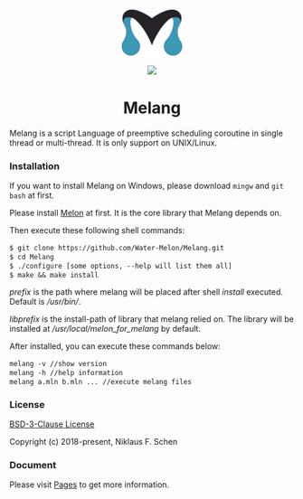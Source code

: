 <p align="center"><img width="108" src="https://github.com/Water-Melon/Melang/blob/master/docs/logo.png?raw=true" alt="Melang logo"></p>
<p align="center"><img src="https://img.shields.io/github/license/Water-Melon/Melang" /></p>
<h1 align="center">Melang</h1>




Melang is a script Language of preemptive scheduling coroutine in single thread or multi-thread. It is only support on UNIX/Linux.



### Installation

If you want to install Melang on Windows, please download `mingw` and `git bash` at first.

Please install [Melon](https://github.com/Water-Melon/Melon) at first. It is the core library that Melang depends on.

Then execute these following shell commands:

```shell
$ git clone https://github.com/Water-Melon/Melang.git
$ cd Melang
$ ./configure [some options, --help will list them all]
$ make && make install
```

*prefix* is the path where melang will be placed after shell *install* executed. Default is */usr/bin/*.

*libprefix* is the install-path of library that melang relied on. The library will be installed at */usr/local/melon_for_melang* by default.

After installed, you can execute these commands below:

```
melang -v //show version
melang -h //help information
melang a.mln b.mln ... //execute melang files
```



### License

[BSD-3-Clause License](https://github.com/Water-Melon/Melang/blob/master/LICENSE)

Copyright (c) 2018-present, Niklaus F. Schen



### Document

Please visit [Pages](https://water-melon.github.io/Melang/) to get more information.

